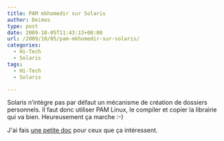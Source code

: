 ```yaml
---
title: PAM mkhomedir sur Solaris
author: Deimos
type: post
date: 2009-10-05T11:43:13+00:00
url: /2009/10/05/pam-mkhomedir-sur-solaris/
categories:
  - Hi-Tech
  - Solaris
tags:
  - Hi-Tech
  - Solaris

---
```


Solaris n’intègre pas par défaut un mécanisme de création de dossiers personnels. Il faut donc utiliser PAM Linux, le compiler et copier la librairie qui va bien. Heureusement ça marche :-)

J'ai fais [une petite doc][1] pour ceux que ça intéressent.

 [1]: http://wiki.deimos.fr/PAM_:_Installer_pam_mkhomedir_pour_la_cr%C3%A9ation_automatique_des_home_utilisateurs#Pr.C3.A9requis
